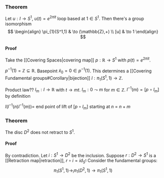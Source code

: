 ### Theorem
Let $u:I\to S^1$, $u(t)=e^{2\pi it}$ loop based at $1\in S^1$. Then there's a group isomorphism
$$
\begin{align}
\pi_{1}(S^1,1) & \to (\mathbb{Z},+) \\
[u] & \to 1
\end{align}
$$
#### Proof
Take the [[Covering Spaces|covering map]] $p:\mathbb{R}\to S^1$ with $p(t)=e^{2\pi it}$.

$p ^{-1}(1)=\mathbb{Z}\subseteq \mathbb{R}$.
Basepoint $\tilde{x}_{0}=0\in p ^{-1}(1)$. 
This determines a [[Covering Fundamental groups#Corollary|bijection]] $l:\pi_{1}(S^1,1)\to \mathbb{Z}$.

Product law??
$l_{m}:I\to \mathbb{R}$ with $t\to mt$.
$l_{m}:0\leadsto m$ for $m\in \mathbb{Z}$.
$l ^{-1}(m)=[p\circ l_{m}]$ by definition

$l(l^{-1}(n)l^{-1}(m))=$ end point of lift of $[p\circ l_{m}]$ starting at $n$ = $n+m$

### Theorem
The disc $D^2$ does not retract to $S^1$. 
#### Proof
By contradiction.
Let $i:S^1\to D^2$ be the inclusion.
Suppose $r:D^2\to S^1$ is a [[Retraction map|retraction]], $r\circ i=id_{S^1}$
Consider the fundamental groups:
$$
\pi_{1}(S^1,1)\to_{i} \pi_{1}(D^2,1)\to \pi_{1}(S^1,1)
$$